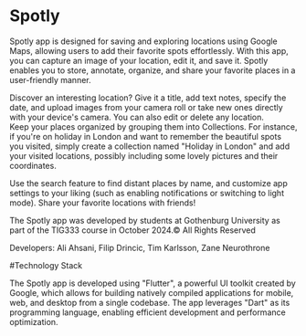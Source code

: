# Spotly

Spotly app is designed for saving and exploring locations using Google Maps, allowing users to add their favorite spots effortlessly. With this app, you can capture an image of your location, edit it, and save it. Spotly enables you to store, annotate, organize, and share your favorite places in a user-friendly manner.

Discover an interesting location? Give it a title, add text notes, specify the date, and upload images from your camera roll or take new ones directly with your device's camera. You can also edit or delete any location.                     
Keep your places organized by grouping them into Collections. For instance, if you're on holiday in London and want to remember the beautiful spots you visited, simply create a collection named "Holiday in London" and add your visited locations, possibly including some lovely pictures and their coordinates.

Use the search feature to find distant places by name, and customize app settings to your liking (such as enabling notifications or switching to light mode). Share your favorite locations with friends!

The Spotly app was developed by students at Gothenburg University as part of the TIG333 course in October 2024.© All Rights Reserved

Developers: Ali Ahsani, Filip Drincic, Tim Karlsson, Zane Neurothrone


#Technology Stack

The Spotly app is developed using "Flutter", a powerful UI toolkit created by Google, which allows for building natively compiled applications for mobile, web, and desktop from a single codebase. The app leverages "Dart" as its programming language, enabling efficient development and performance optimization.









